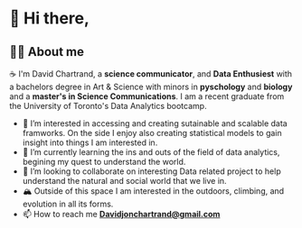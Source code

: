 # 👋 Hi there,
## 🧗‍♂️ About me 
☕ I'm David Chartrand, a **science communicator**, and **Data Enthusiest** with a bachelors degree in Art & Science with minors in **pyschology** and **biology** and a **master's in Science Communications**. I am a recent graduate from the University of Toronto's Data Analytics bootcamp.

- 👀 I’m interested in accessing and creating sutainable and scalable data framworks. On the side I enjoy also creating statistical models to gain insight into things I am interested in. 
- 🌱 I’m currently learning the ins and outs of the field of data analytics, begining my quest to understand the world.
- 💞️ I’m looking to collaborate on interesting Data related project to help understand the natural and social world that we live in.
- 🏔️ Outside of this space I am interested in the outdoors, climbing, and evolution in all its forms. 
- 📫 How to reach me **Davidjonchartrand@gmail.com**

<!---
DavidJohnChartrand/DavidJohnChartrand is a ✨ special ✨ repository because its `README.md` (this file) appears on your GitHub profile.
You can click the Preview link to take a look at your changes.
--->
